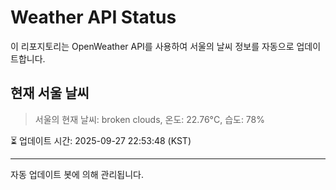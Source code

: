 
# Weather API Status

이 리포지토리는 OpenWeather API를 사용하여 서울의 날씨 정보를 자동으로 업데이트합니다.

## 현재 서울 날씨
> 서울의 현재 날씨: broken clouds, 온도: 22.76°C, 습도: 78%

⏳ 업데이트 시간: 2025-09-27 22:53:48 (KST)

---
자동 업데이트 봇에 의해 관리됩니다.
